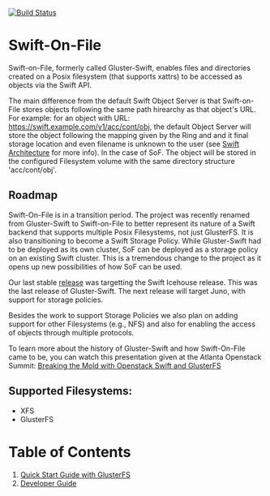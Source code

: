 [![Build Status](https://travis-ci.org/swiftonfile/swiftonfile.svg?branch=master)](https://travis-ci.org/swiftonfile/swiftonfile)

# Swift-On-File
Swift-on-File, formerly called Gluster-Swift, enables files and directories 
created on a Posix filesystem (that supports xattrs) to be accessed as objects 
via the Swift API. 

The main difference from the default Swift Object Server is that Swift-on-File
stores objects following the same path hirearchy as that object's URL.
For example: for an object with URL: https://swift.example.com/v1/acc/cont/obj,
the default Object Server will store the object following the mapping given by
the Ring and and it final storage location and even filename is unknown to the
user (see [Swift Architecture](https://swiftstack.com/openstack-swift/architecture/) for more info).
In the case of SoF. The object will be stored in the configured Filesystem
volume with the same directory structure 'acc/cont/obj'.

## Roadmap
Swift-On-File is in a transition period. The project was recently renamed from
Gluster-Swift to Swift-on-File to better represent its nature of a Swift backend
that supports multiple Posix Filesystems, not just GlusterFS. It is also
transitioning to become a Swift Storage Policy. While Gluster-Swift had to be
deployed as its own cluster, SoF can be deployed as a storage policy on an
existing Swift cluster. This is a tremendous change to the project as it opens
up new possibilities of how SoF can be used.

Our last stable [release](https://github.com/swiftonfile/swiftonfile/releases)
was targetting the Swift Icehouse release. This was the last release of
Gluster-Swift. The next release will target Juno, with support for storage 
policies.

Besides the work to support Storage Policies we also plan on adding support
for other Filesystems (e.g., NFS) and also for enabling the access of objects
through multiple protocols.
 
To learn more about the history of Gluster-Swift and how Swift-On-File came
to be, you can watch this presentation given at the Atlanta Openstack Summit: 
[Breaking the Mold with Openstack Swift and GlusterFS](http://youtu.be/pSWdzjA8WuA)

## Supported Filesystems:
* XFS
* GlusterFS

# Table of Contents
1. [Quick Start Guide with GlusterFS](doc/markdown/quick_start_guide.md)
1. [Developer Guide](doc/markdown/dev_guide.md)


